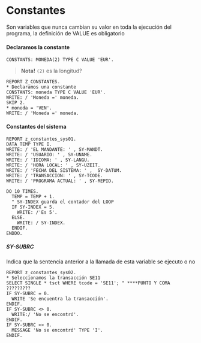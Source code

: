 # Constantes
Son variables que nunca cambian su valor en toda la ejecución del programa,
la definición de VALUE es obligatorio

#### Declaramos la constante

`CONSTANTS: MONEDA(2) TYPE C VALUE 'EUR'.`

> **Nota!** `(2)` es la longitud?

```
REPORT Z_CONSTANTES.
* Declaramos una constante
CONSTANTS: moneda TYPE C VALUE 'EUR'.
WRITE: / 'Moneda =' moneda.
SKIP 2.
* moneda = 'VEN'.
WRITE: / 'Moneda =' moneda.
```

#### Constantes del sistema

```
REPORT z_constantes_sys01.
DATA TEMP TYPE I.
WRITE: / 'EL MANDANTE: ' , SY-MANDT.
WRITE: / 'USUARIO: ' , SY-UNAME.
WRITE: / 'IDIOMA: ' , SY-LANGU.
WRITE: / 'HORA LOCAL: ' , SY-UZEIT.
WRITE: / 'FECHA DEL SISTEMA: ' ,  SY-DATUM.
WRITE: / 'TRANSACCION: ' , SY-TCODE.
WRITE: / 'PROGRAMA ACTUAL: ' , SY-REPID.

DO 10 TIMES.
  TEMP = TEMP + 1.
  " SY-INDEX guarda el contador del LOOP
  IF SY-INDEX = 5.
    WRITE: /'Es 5'.
  ELSE.
    WRITE: / SY-INDEX.
  ENDIF.
ENDDO.
```

##### SY-SUBRC

Indica que la sentencia anterior a la llamada de esta variable se ejecuto o no
```
REPORT z_constantes_sys02.
* Seleccionamos la transacción SE11
SELECT SINGLE * tsct WHERE tcode = 'SE11'; " ****PUNTO Y COMA ?????????
IF SY-SUBRC = 0.
  WRITE 'Se encuentra la transacción'.
ENDIF.
IF SY-SUBRC <> 0.
  WRITE:/ 'No se encontró'.
ENDIF.
IF SY-SUBRC <> 0.
  MESSAGE 'No se encontró' TYPE 'I'.
ENDIF.

```
